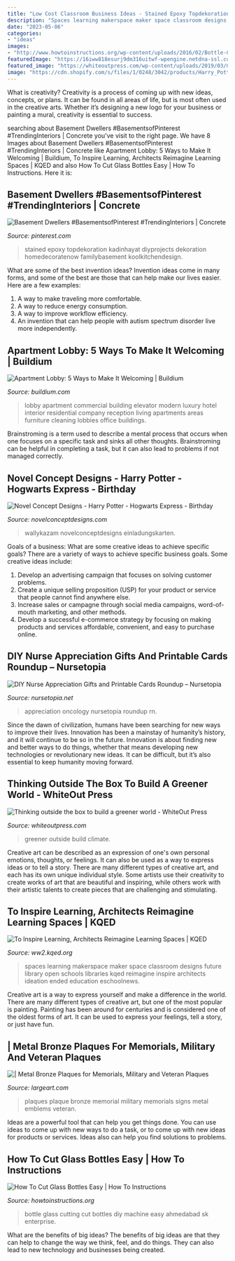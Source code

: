 ```yaml
---
title: "Low Cost Classroom Business Ideas - Stained Epoxy Topdekoration Kadinhayat Diyprojects Dekoration Homedecoratenow Familybasement Koolkitchendesign"
description: "Spaces learning makerspace maker space classroom designs future library open schools libraries kqed reimagine inspire architects ideation ended education eschoolnews"
date: "2023-05-06"
categories:
- "ideas"
images:
- "http://www.howtoinstructions.org/wp-content/uploads/2016/02/Bottle-Candle-Lanterns-660x347.jpg"
featuredImage: "https://16iww818esurj9dm316uitwf-wpengine.netdna-ssl.com/wp-content/uploads/2015/03/modern-lobby.jpg"
featured_image: "https://whiteoutpress.com/wp-content/uploads/2019/03/Greener-world.jpg"
image: "https://cdn.shopify.com/s/files/1/0248/3042/products/Harry_Potter_-_Hogwarts_TicketPROMO_1024x1024.jpg?v=1571267580"
---
```



What is creativity?
Creativity is a process of coming up with new ideas, concepts, or plans. It can be found in all areas of life, but is most often used in the creative arts. Whether it’s designing a new logo for your business or painting a mural, creativity is essential to success.

	

		
searching about Basement Dwellers #BasementsofPinterest #TrendingInteriors | Concrete you've visit to the right page. We have 8 Images about Basement Dwellers #BasementsofPinterest #TrendingInteriors | Concrete like Apartment Lobby: 5 Ways to Make It Welcoming | Buildium, To Inspire Learning, Architects Reimagine Learning Spaces | KQED and also How To Cut Glass Bottles Easy | How To Instructions. Here it is:
		
    
## Basement Dwellers #BasementsofPinterest #TrendingInteriors | Concrete

<img loading=lazy src="https://i.pinimg.com/736x/fc/54/b7/fc54b7ee0f3833b6f5d0102411391f77.jpg" onerror="this.onerror=null;this.src='https://tse2.mm.bing.net/th?id=OIP.ISNc2EMsrqbY8yKWUx8qdQHaLH&amp;pid=15.1';" alt="Basement Dwellers #BasementsofPinterest #TrendingInteriors | Concrete">

_Source: pinterest.com_

>stained epoxy topdekoration kadinhayat diyprojects dekoration homedecoratenow familybasement koolkitchendesign. 

	

What are some of the best invention ideas?
Invention ideas come in many forms, and some of the best are those that can help make our lives easier. Here are a few examples: 
1. A way to make traveling more comfortable. 
2. A way to reduce energy consumption. 
3. A way to improve workflow efficiency. 
4. An invention that can help people with autism spectrum disorder live more independently.

    
## Apartment Lobby: 5 Ways To Make It Welcoming | Buildium

<img loading=lazy src="https://16iww818esurj9dm316uitwf-wpengine.netdna-ssl.com/wp-content/uploads/2015/03/modern-lobby.jpg" onerror="this.onerror=null;this.src='https://tse2.mm.bing.net/th?id=OIP.ZGSFcgkDKN9Y4PW5BBAaRgHaE7&amp;pid=15.1';" alt="Apartment Lobby: 5 Ways to Make It Welcoming | Buildium">

_Source: buildium.com_

>lobby apartment commercial building elevator modern luxury hotel interior residential company reception living apartments areas furniture cleaning lobbies office buildings. 

	

Brainstroming is a term used to describe a mental process that occurs when one focuses on a specific task and sinks all other thoughts. Brainstroming can be helpful in completing a task, but it can also lead to problems if not managed correctly.

    
## Novel Concept Designs - Harry Potter - Hogwarts Express - Birthday

<img loading=lazy src="https://cdn.shopify.com/s/files/1/0248/3042/products/Harry_Potter_-_Hogwarts_TicketPROMO_1024x1024.jpg?v=1571267580" onerror="this.onerror=null;this.src='https://tse4.mm.bing.net/th?id=OIP.QuE-UWRErdeakVk-9SBefwHaGs&amp;pid=15.1';" alt="Novel Concept Designs - Harry Potter - Hogwarts Express - Birthday">

_Source: novelconceptdesigns.com_

>wallykazam novelconceptdesigns einladungskarten. 

	

Goals of a business: What are some creative ideas to achieve specific goals?
There are a variety of ways to achieve specific business goals. Some creative ideas include:
1. Develop an advertising campaign that focuses on solving customer problems.
2. Create a unique selling proposition (USP) for your product or service that people cannot find anywhere else.
3. Increase sales or campagne through social media campaigns, word-of-mouth marketing, and other methods. 
4. Develop a successful e-commerce strategy by focusing on making products and services affordable, convenient, and easy to purchase online.

    
## DIY Nurse Appreciation Gifts And Printable Cards Roundup – Nursetopia

<img loading=lazy src="https://nursetopia.net/wp-content/uploads/2012/04/NurseCard1.png" onerror="this.onerror=null;this.src='https://tse1.mm.bing.net/th?id=OIP.BAzC2XY6W63Il4O8DRWYhAHaKV&amp;pid=15.1';" alt="DIY Nurse Appreciation Gifts and Printable Cards Roundup – Nursetopia">

_Source: nursetopia.net_

>appreciation oncology nursetopia roundup rn. 

	

Since the dawn of civilization, humans have been searching for new ways to improve their lives. Innovation has been a mainstay of humanity’s history, and it will continue to be so in the future. Innovation is about finding new and better ways to do things, whether that means developing new technologies or revolutionary new ideas. It can be difficult, but it’s also essential to keep humanity moving forward.

    
## Thinking Outside The Box To Build A Greener World - WhiteOut Press

<img loading=lazy src="https://whiteoutpress.com/wp-content/uploads/2019/03/Greener-world.jpg" onerror="this.onerror=null;this.src='https://tse1.mm.bing.net/th?id=OIP.A6atV7TBXeFIeKRo6TuYJQHaEK&amp;pid=15.1';" alt="Thinking outside the box to build a greener world - WhiteOut Press">

_Source: whiteoutpress.com_

>greener outside build climate. 

	

Creative art can be described as an expression of one's own personal emotions, thoughts, or feelings. It can also be used as a way to express ideas or to tell a story. There are many different types of creative art, and each has its own unique individual style. Some artists use their creativity to create works of art that are beautiful and inspiring, while others work with their artistic talents to create pieces that are challenging and stimulating.

    
## To Inspire Learning, Architects Reimagine Learning Spaces | KQED

<img loading=lazy src="http://ww2.kqed.org/mindshift/wp-content/uploads/sites/23/2014/01/MakerLab_web-e1390868839505.jpg" onerror="this.onerror=null;this.src='https://tse4.mm.bing.net/th?id=OIP.yTk2fgvhl_-iYsCQSjpZxwHaEK&amp;pid=15.1';" alt="To Inspire Learning, Architects Reimagine Learning Spaces | KQED">

_Source: ww2.kqed.org_

>spaces learning makerspace maker space classroom designs future library open schools libraries kqed reimagine inspire architects ideation ended education eschoolnews. 

	

Creative art is a way to express yourself and make a difference in the world. There are many different types of creative art, but one of the most popular is painting. Painting has been around for centuries and is considered one of the oldest forms of art. It can be used to express your feelings, tell a story, or just have fun.

    
## | Metal Bronze Plaques For Memorials, Military And Veteran Plaques

<img loading=lazy src="http://www.largeart.com/images/bronze-plaques/Memorial-Plaque-blecksmith-small.jpg" onerror="this.onerror=null;this.src='https://tse3.mm.bing.net/th?id=OIP._-Vt5CkCxjAEUJp9A9juIQHaF-&amp;pid=15.1';" alt="| Metal Bronze Plaques for Memorials, Military and Veteran Plaques">

_Source: largeart.com_

>plaques plaque bronze memorial military memorials signs metal emblems veteran. 

	

Ideas are a powerful tool that can help you get things done. You can use ideas to come up with new ways to do a task, or to come up with new ideas for products or services. Ideas also can help you find solutions to problems.

    
## How To Cut Glass Bottles Easy | How To Instructions

<img loading=lazy src="http://www.howtoinstructions.org/wp-content/uploads/2016/02/Bottle-Candle-Lanterns-660x347.jpg" onerror="this.onerror=null;this.src='https://tse3.mm.bing.net/th?id=OIP.chs3-eUo2vJ78n8GIchdEQHaD5&amp;pid=15.1';" alt="How To Cut Glass Bottles Easy | How To Instructions">

_Source: howtoinstructions.org_

>bottle glass cutting cut bottles diy machine easy ahmedabad sk enterprise. 

	

What are the benefits of big ideas?
The benefits of big ideas are that they can help to change the way we think, feel, and do things. They can also lead to new technology and businesses being created.

